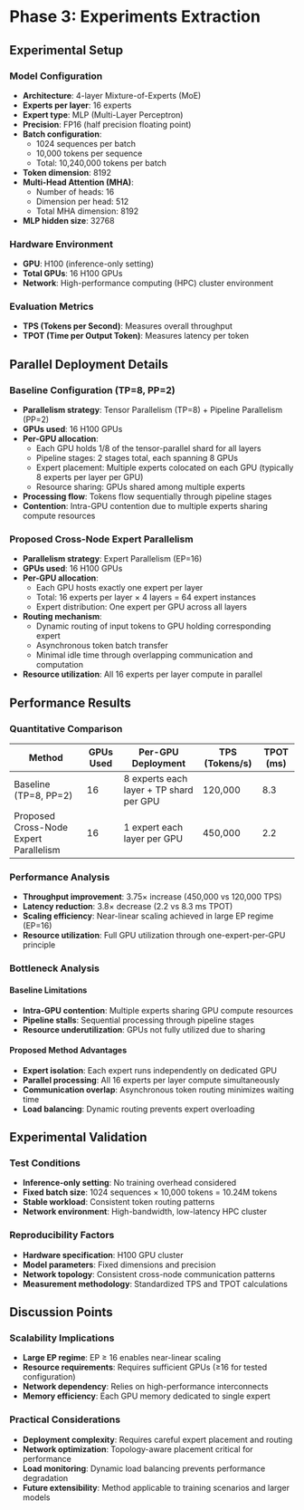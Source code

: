 # Phase 3: Experiments Extraction

## Experimental Setup

### Model Configuration
- **Architecture**: 4-layer Mixture-of-Experts (MoE)
- **Experts per layer**: 16 experts
- **Expert type**: MLP (Multi-Layer Perceptron)
- **Precision**: FP16 (half precision floating point)
- **Batch configuration**: 
  - 1024 sequences per batch
  - 10,000 tokens per sequence
  - Total: 10,240,000 tokens per batch
- **Token dimension**: 8192
- **Multi-Head Attention (MHA)**:
  - Number of heads: 16
  - Dimension per head: 512
  - Total MHA dimension: 8192
- **MLP hidden size**: 32768

### Hardware Environment
- **GPU**: H100 (inference-only setting)
- **Total GPUs**: 16 H100 GPUs
- **Network**: High-performance computing (HPC) cluster environment

### Evaluation Metrics
- **TPS (Tokens per Second)**: Measures overall throughput
- **TPOT (Time per Output Token)**: Measures latency per token

## Parallel Deployment Details

### Baseline Configuration (TP=8, PP=2)
- **Parallelism strategy**: Tensor Parallelism (TP=8) + Pipeline Parallelism (PP=2)
- **GPUs used**: 16 H100 GPUs
- **Per-GPU allocation**:
  - Each GPU holds 1/8 of the tensor-parallel shard for all layers
  - Pipeline stages: 2 stages total, each spanning 8 GPUs
  - Expert placement: Multiple experts colocated on each GPU (typically 8 experts per layer per GPU)
  - Resource sharing: GPUs shared among multiple experts
- **Processing flow**: Tokens flow sequentially through pipeline stages
- **Contention**: Intra-GPU contention due to multiple experts sharing compute resources

### Proposed Cross-Node Expert Parallelism
- **Parallelism strategy**: Expert Parallelism (EP=16)
- **GPUs used**: 16 H100 GPUs
- **Per-GPU allocation**:
  - Each GPU hosts exactly one expert per layer
  - Total: 16 experts per layer × 4 layers = 64 expert instances
  - Expert distribution: One expert per GPU across all layers
- **Routing mechanism**:
  - Dynamic routing of input tokens to GPU holding corresponding expert
  - Asynchronous token batch transfer
  - Minimal idle time through overlapping communication and computation
- **Resource utilization**: All 16 experts per layer compute in parallel

## Performance Results

### Quantitative Comparison
| Method | GPUs Used | Per-GPU Deployment | TPS (Tokens/s) | TPOT (ms) |
|--------|-----------|-------------------|----------------|-----------|
| Baseline (TP=8, PP=2) | 16 | 8 experts each layer + TP shard per GPU | 120,000 | 8.3 |
| Proposed Cross-Node Expert Parallelism | 16 | 1 expert each layer per GPU | 450,000 | 2.2 |

### Performance Analysis
- **Throughput improvement**: 3.75× increase (450,000 vs 120,000 TPS)
- **Latency reduction**: 3.8× decrease (2.2 vs 8.3 ms TPOT)
- **Scaling efficiency**: Near-linear scaling achieved in large EP regime (EP=16)
- **Resource utilization**: Full GPU utilization through one-expert-per-GPU principle

### Bottleneck Analysis
#### Baseline Limitations
- **Intra-GPU contention**: Multiple experts sharing GPU compute resources
- **Pipeline stalls**: Sequential processing through pipeline stages
- **Resource underutilization**: GPUs not fully utilized due to sharing

#### Proposed Method Advantages
- **Expert isolation**: Each expert runs independently on dedicated GPU
- **Parallel processing**: All 16 experts per layer compute simultaneously
- **Communication overlap**: Asynchronous token routing minimizes waiting time
- **Load balancing**: Dynamic routing prevents expert overloading

## Experimental Validation

### Test Conditions
- **Inference-only setting**: No training overhead considered
- **Fixed batch size**: 1024 sequences × 10,000 tokens = 10.24M tokens
- **Stable workload**: Consistent token routing patterns
- **Network environment**: High-bandwidth, low-latency HPC cluster

### Reproducibility Factors
- **Hardware specification**: H100 GPU cluster
- **Model parameters**: Fixed dimensions and precision
- **Network topology**: Consistent cross-node communication patterns
- **Measurement methodology**: Standardized TPS and TPOT calculations

## Discussion Points

### Scalability Implications
- **Large EP regime**: EP ≥ 16 enables near-linear scaling
- **Resource requirements**: Requires sufficient GPUs (≥16 for tested configuration)
- **Network dependency**: Relies on high-performance interconnects
- **Memory efficiency**: Each GPU memory dedicated to single expert

### Practical Considerations
- **Deployment complexity**: Requires careful expert placement and routing
- **Network optimization**: Topology-aware placement critical for performance
- **Load monitoring**: Dynamic load balancing prevents performance degradation
- **Future extensibility**: Method applicable to training scenarios and larger models